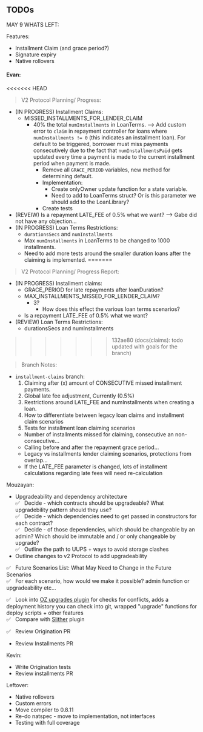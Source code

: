 ## TODOs

MAY 9 WHATS LEFT:

Features:
- Installment Claim (and grace period?)
- Signature expiry
- Native rollovers

#### Evan:

<<<<<<< HEAD
> V2 Protocol Planning/ Progress:

- (IN PROGRESS) Installment Claims:
  - MISSED_INSTALLMENTS_FOR_LENDER_CLAIM
    - 40% the total `numInstallments` in LoanTerms. --> Add custom error to `claim` in repayment controller for loans where `numInstallments != 0` (this indicates an installment loan). For default to be triggered, borrower must miss payments consecutively due to the fact that `numInstallmentsPaid` gets updated every time a payment is made to the current installment period when payment is made.
      - Remove all `GRACE_PERIOD` variables, new method for determining default.
      - Implementation:
        - Create onlyOwner update function for a state variable.
        - Need to add to LoanTerms struct? Or is this parameter we should add to the LoanLibrary?
      - Create tests
- (REVEIW) Is a repayment LATE_FEE of 0.5% what we want? --> Gabe did not have any objection...
- (IN PROGRESS) Loan Terms Restrictions:
  - `durationsSecs` and `numInstallments`
   - Max `numInstallments` in LoanTerms to be changed to 1000 installments.
   - Need to add more tests around the smaller duration loans after the claiming is implemented.
=======
> V2 Protocol Planning/ Progress Report:

- (IN PROGRESS) Installment claims:
  - GRACE_PERIOD for late repayments after loanDuration?
  - MAX_INSTALLMENTS_MISSED_FOR_LENDER_CLAIM?
    - 3?
      - How does this effect the various loan terms scenarios?
  - Is a repayment LATE_FEE of 0.5% what we want?
- (REVIEW) Loan Terms Restrictions:
  - durationsSecs and numInstallments
>>>>>>> 132ae80 (docs(claims): todo updated with goals for the branch)

> Branch Notes:

- `installment-claims` branch:
  1. Claiming after (x) amount of CONSECUTIVE missed installment payments.
  2. Global late fee adjustment, Currently (0.5%)
  3. Restrictions around LATE_FEE and numInstallments when creating a loan.
  4. How to differentiate between legacy loan claims and installment claim scenarios
  5. Tests for installment loan claiming scenarios
    - Number of installments missed for claiming, consecutive an non-consecutive...
    - Calling before and after the repayment grace period...
    - Legacy vs installments lender claiming scenarios, protections from overlap...
    - If the LATE_FEE parameter is changed, lots of installment calculations regarding late fees will need re-calculation

Mouzayan:

- Upgradeability and dependency architecture\
  ✅ &nbsp; Decide - which contracts should be upgradeable? What upgradebility pattern should they use?\
  ✅ &nbsp; Decide - which dependencies need to get passed in constructors for each contract?\
  ✅ &nbsp; Decide - of those dependencies, which should be changeable by an admin? Which should be immutable and / or only changeable by upgrade?\
  ✅ &nbsp; Outline the path to UUPS + ways to avoid storage clashes
- Outline changes to v2 Protocol to add upgradeability

✅ &nbsp; Future Scenarios List: What May Need to Change in the Future Scenarios\
✅ &nbsp; For each scenario, how would we make it possible? admin function or upgradeability etc...

✅ &nbsp; Look into [OZ upgrades plugin](https://docs.openzeppelin.com/upgrades-plugins/1.x/) for checks for conflicts, adds a deployment history you can check into git, wrapped "upgrade" functions for deploy scripts + other features\
✅ &nbsp; Compare with [Slither](https://github.com/crytic/slither/wiki/Upgradeability-Checks) plugin

✅ &nbsp; Review Origination PR

- Review Installments PR

Kevin:

- Write Origination tests
- Review installments PR

Leftover:

- Native rollovers
- Custom errors
- Move compiler to 0.8.11
- Re-do natspec - move to implementation, not interfaces
- Testing with full coverage
